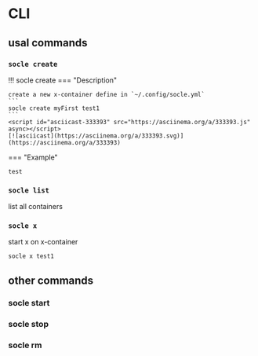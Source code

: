 # CLI

## usal commands

### `socle create`
!!! socle create
  === "Description"

    create a new x-container define in `~/.config/socle.yml`
    ```
    socle create myFirst test1
    ```
    <script id="asciicast-333393" src="https://asciinema.org/a/333393.js" async></script>
    [![asciicast](https://asciinema.org/a/333393.svg)](https://asciinema.org/a/333393)
  === "Example"

    test

### `socle list`
list all containers
### `socle x`
start x on x-container
```
socle x test1
```

## other commands
### socle start
### socle stop
### socle rm



